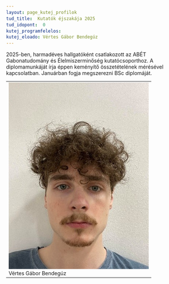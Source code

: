 ```yaml
---
layout: page_kutej_profilok
tud_title:  Kutatók éjszakája 2025
tud_idopont:  0
kutej_programfelelos: 
kutej_eloado: Vértes Gábor Bendegúz
---
```


2025-ben, harmadéves hallgatóként csatlakozott az ABÉT Gabonatudomány és Élelmiszerminőség kutatócsoporthoz. 
A diplomamunkáját írja éppen keményítő összetételének mérésével kapcsolatban. Januárban fogja megszerezni BSc diplomáját.

<table class="picture">
<tr>
<td>

<div class="gallery">
    <img src="images/Vértes Gábor Bendegúz.jpg" max-width="250" max-height="200">
  <div class="desc">Vértes Gábor Bendegúz</div>
</div>

</td>
</tr>
</table>
